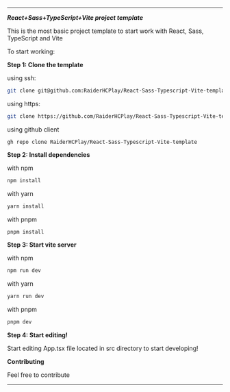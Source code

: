 ***

***React+Sass+TypeScript+Vite project template***

This is the most basic project template to start work with React, Sass, TypeScript and Vite


To start working:

**Step 1: Clone the template**

using ssh:
```bash
git clone git@github.com:RaiderHCPlay/React-Sass-Typescript-Vite-template.git
```
using https:
```bash
git clone https://github.com/RaiderHCPlay/React-Sass-Typescript-Vite-template.git
```
using github client
```
gh repo clone RaiderHCPlay/React-Sass-Typescript-Vite-template
```

**Step 2: Install dependencies**

with npm
```bash
npm install
```
with yarn
```bash
yarn install
```
with pnpm
```bash
pnpm install
```

**Step 3: Start vite server**

with npm
```bash
npm run dev
```
with yarn
```bash
yarn run dev
```
with pnpm
```bash
pnpm dev
```

**Step 4: Start editing!**

Start editing App.tsx file located in src directory to start developing!

**Contributing**

Feel free to contribute

***